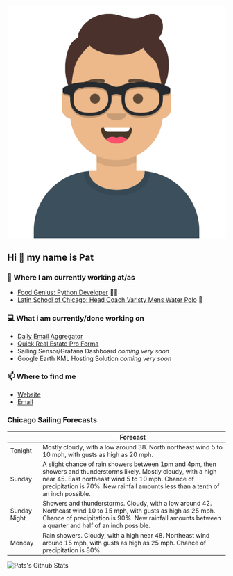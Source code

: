 [![Social banner for p-j-falconer](https://raw.githubusercontent.com/P-J-FALCONER/P-J-FALCONER/master/assets/avataaars.svg)](https://patfalconer.com/)
## Hi :wave: my name is Pat

### 💼 Where I am currently working at/as
- [Food Genius: Python Developer](https://getfoodgenius.com/) 🍔🐍
- [Latin School of Chicago: Head Coach Varisty Mens Water Polo](https://www.latinschool.org/) 🤽


### 💻 What i am currently/done working on
 - [Daily Email Aggregator](https://github.com/P-J-FALCONER/dott_daily_mail)
 - [Quick Real Estate Pro Forma](https://github.com/P-J-FALCONER/henry)
 - Sailing Sensor/Grafana Dashboard *coming very soon*
 - Google Earth KML Hosting Solution *coming very soon*

### 📫 Where to find me
 - [Website](https://patfalconer.com/)
 - [Email](mailto:patrick.j.falconer@gmail.com)


### Chicago Sailing Forecasts
|   | Forecast  |
|---|---|
| Tonight | Mostly cloudy, with a low around 38. North northeast wind 5 to 10 mph, with gusts as high as 20 mph. |
| Sunday | A slight chance of rain showers between 1pm and 4pm, then showers and thunderstorms likely. Mostly cloudy, with a high near 45. East northeast wind 5 to 10 mph. Chance of precipitation is 70%. New rainfall amounts less than a tenth of an inch possible. |
| Sunday Night | Showers and thunderstorms. Cloudy, with a low around 42. Northeast wind 10 to 15 mph, with gusts as high as 25 mph. Chance of precipitation is 90%. New rainfall amounts between a quarter and half of an inch possible. |
| Monday | Rain showers. Cloudy, with a high near 48. Northeast wind around 15 mph, with gusts as high as 25 mph. Chance of precipitation is 80%. |

![Pats's Github Stats](https://github-readme-stats.vercel.app/api?username=p-j-falconer&show_icons=true&theme=radical)
